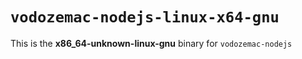 # `vodozemac-nodejs-linux-x64-gnu`

This is the **x86_64-unknown-linux-gnu** binary for `vodozemac-nodejs`
